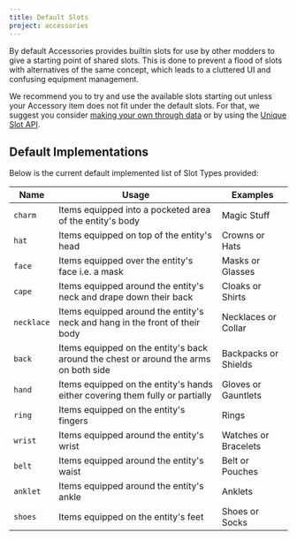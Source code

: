```yaml
---
title: Default Slots
project: accessories
---
```


By default Accessories provides builtin slots for use by other modders to give a starting point of shared slots. This is done to prevent a flood of slots with alternatives of the same concept, which leads to a cluttered UI and 
 confusing equipment management. 

We recommend you to try and use the available slots starting out unless your Accessory item does not fit under the default slots. For that, we suggest you consider [making your own through data](./slot_types.md#data-pack-format) or by using the [Unique Slot API](./slot_types.md#unique-slot-api).

## Default Implementations

Below is the current default implemented list of Slot Types provided:

| Name | Usage | Examples |
|--|--|--|
| `charm` | Items equipped into a pocketed area of the entity's body | Magic Stuff |
| `hat` | Items equipped on top of the entity's head | Crowns or Hats |
| `face` | Items equipped over the entity's face i.e. a mask | Masks or Glasses |
| `cape` | Items equipped around the entity's neck and drape down their back | Cloaks or Shirts |
| `necklace` | Items equipped around the entity's neck and hang in the front of their body | Necklaces or Collar |
| `back` | Items equipped on the entity's back around the chest or around the arms on both side | Backpacks or Shields |
| `hand` | Items equipped on the entity's hands either covering them fully or partially | Gloves or Gauntlets |
| `ring` | Items equipped on the entity's fingers | Rings |
| `wrist` | Items equipped around the entity's wrist | Watches or Bracelets |
| `belt` | Items equipped around the entity's waist | Belt or Pouches |
| `anklet` | Items equipped around the entity's ankle | Anklets |
| `shoes` | Items equipped on the entity's feet | Shoes or Socks |